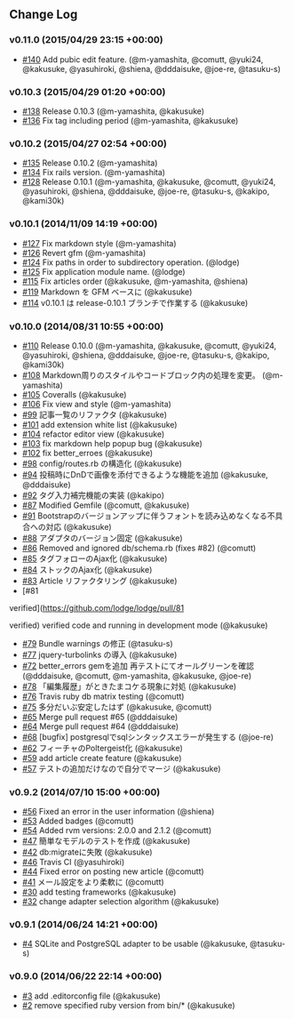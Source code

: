 ## Change Log

### v0.11.0 (2015/04/29 23:15 +00:00)
- [#140](https://github.com/lodge/lodge/pull/140) Add pubic edit feature. (@m-yamashita, @comutt, @yuki24, @kakusuke, @yasuhiroki, @shiena, @dddaisuke, @joe-re, @tasuku-s)

### v0.10.3 (2015/04/29 01:20 +00:00)
- [#138](https://github.com/lodge/lodge/pull/138) Release 0.10.3 (@m-yamashita, @kakusuke)
- [#136](https://github.com/lodge/lodge/pull/136) Fix tag including period (@m-yamashita, @kakusuke)

### v0.10.2 (2015/04/27 02:54 +00:00)
- [#135](https://github.com/lodge/lodge/pull/135) Release 0.10.2 (@m-yamashita)
- [#134](https://github.com/lodge/lodge/pull/134) Fix rails version. (@m-yamashita)
- [#128](https://github.com/lodge/lodge/pull/128) Release 0.10.1 (@m-yamashita, @kakusuke, @comutt, @yuki24, @yasuhiroki, @shiena, @dddaisuke, @joe-re, @tasuku-s, @kakipo, @kami30k)

### v0.10.1 (2014/11/09 14:19 +00:00)
- [#127](https://github.com/lodge/lodge/pull/127) Fix markdown style (@m-yamashita)
- [#126](https://github.com/lodge/lodge/pull/126) Revert gfm (@m-yamashita)
- [#124](https://github.com/lodge/lodge/pull/124) Fix paths in order to subdirectory operation. (@lodge)
- [#125](https://github.com/lodge/lodge/pull/125) Fix application module name. (@lodge)
- [#115](https://github.com/lodge/lodge/pull/115) Fix articles order (@kakusuke, @m-yamashita, @shiena)
- [#119](https://github.com/lodge/lodge/pull/119) Markdown を GFM ベースに (@kakusuke)
- [#114](https://github.com/lodge/lodge/pull/114) v0.10.1 は release-0.10.1 ブランチで作業する (@kakusuke)

### v0.10.0 (2014/08/31 10:55 +00:00)
- [#110](https://github.com/lodge/lodge/pull/110) Release 0.10.0 (@m-yamashita, @kakusuke, @comutt, @yuki24, @yasuhiroki, @shiena, @dddaisuke, @joe-re, @tasuku-s, @kakipo, @kami30k)
- [#108](https://github.com/lodge/lodge/pull/108) Markdown周りのスタイルやコードブロック内の処理を変更。 (@m-yamashita)
- [#105](https://github.com/lodge/lodge/pull/105) Coveralls (@kakusuke)
- [#106](https://github.com/lodge/lodge/pull/106) Fix view and style (@m-yamashita)
- [#99](https://github.com/lodge/lodge/pull/99) 記事一覧のリファクタ (@kakusuke)
- [#101](https://github.com/lodge/lodge/pull/101) add extension white list (@kakusuke)
- [#104](https://github.com/lodge/lodge/pull/104) refactor editor view (@kakusuke)
- [#103](https://github.com/lodge/lodge/pull/103) fix markdown help popup bug (@kakusuke)
- [#102](https://github.com/lodge/lodge/pull/102) fix better_erroes (@kakusuke)
- [#98](https://github.com/lodge/lodge/pull/98) config/routes.rb の構造化 (@kakusuke)
- [#94](https://github.com/lodge/lodge/pull/94) 投稿時にDnDで画像を添付できるような機能を追加 (@kakusuke, @dddaisuke)
- [#92](https://github.com/lodge/lodge/pull/92) タグ入力補完機能の実装 (@kakipo)
- [#87](https://github.com/lodge/lodge/pull/87) Modified Gemfile (@comutt, @kakusuke)
- [#91](https://github.com/lodge/lodge/pull/91) Bootstrapのバージョンアップに伴うフォントを読み込めなくなる不具合への対応 (@kakusuke)
- [#88](https://github.com/lodge/lodge/pull/88) アダプタのバージョン固定 (@kakusuke)
- [#86](https://github.com/lodge/lodge/pull/86) Removed and ignored db/schema.rb (fixes #82) (@comutt)
- [#85](https://github.com/lodge/lodge/pull/85) タグフォローのAjax化 (@kakusuke)
- [#84](https://github.com/lodge/lodge/pull/84) ストックのAjax化 (@kakusuke)
- [#83](https://github.com/lodge/lodge/pull/83) Article リファクタリング (@kakusuke)
- [#81

verified](https://github.com/lodge/lodge/pull/81

verified) verified code and running in development mode (@kakusuke)
- [#79](https://github.com/lodge/lodge/pull/79) Bundle warnings の修正 (@tasuku-s)
- [#77](https://github.com/lodge/lodge/pull/77) jquery-turbolinks の導入 (@kakusuke)
- [#72](https://github.com/lodge/lodge/pull/72) better_errors gemを追加 再テストにてオールグリーンを確認 (@dddaisuke, @comutt, @m-yamashita, @kakusuke, @joe-re)
- [#78](https://github.com/lodge/lodge/pull/78) 「編集履歴」がときたまコケる現象に対処 (@kakusuke)
- [#76](https://github.com/lodge/lodge/pull/76) Travis ruby db matrix testing (@comutt)
- [#75](https://github.com/lodge/lodge/pull/75) 多分だいぶ安定したはず (@kakusuke, @comutt)
- [#65](https://github.com/lodge/lodge/pull/65) Merge pull request #65 (@dddaisuke)
- [#64](https://github.com/lodge/lodge/pull/64) Merge pull request #64 (@dddaisuke)
- [#68](https://github.com/lodge/lodge/pull/68) [bugfix] postgresqlでsqlシンタックスエラーが発生する (@joe-re)
- [#62](https://github.com/lodge/lodge/pull/62) フィーチャのPoltergeist化 (@kakusuke)
- [#59](https://github.com/lodge/lodge/pull/59) add article create feature (@kakusuke)
- [#57](https://github.com/lodge/lodge/pull/57) テストの追加だけなので自分でマージ (@kakusuke)

### v0.9.2 (2014/07/10 15:00 +00:00)
- [#56](https://github.com/lodge/lodge/pull/56) Fixed an error in the user information (@shiena)
- [#53](https://github.com/lodge/lodge/pull/53) Added badges (@comutt)
- [#54](https://github.com/lodge/lodge/pull/54) Added rvm versions: 2.0.0 and 2.1.2 (@comutt)
- [#47](https://github.com/lodge/lodge/pull/47) 簡単なモデルのテストを作成 (@kakusuke)
- [#42](https://github.com/lodge/lodge/pull/42) db:migrateに失敗 (@kakusuke)
- [#46](https://github.com/lodge/lodge/pull/46) Travis CI (@yasuhiroki)
- [#44](https://github.com/lodge/lodge/pull/44) Fixed error on posting new article (@comutt)
- [#41](https://github.com/lodge/lodge/pull/41) メール設定をより柔軟に (@comutt)
- [#30](https://github.com/lodge/lodge/pull/30) add testing frameworks (@kakusuke)
- [#32](https://github.com/lodge/lodge/pull/32) change adapter selection algorithm (@kakusuke)

### v0.9.1 (2014/06/24 14:21 +00:00)
- [#4](https://github.com/lodge/lodge/pull/4) SQLite and PostgreSQL adapter to be usable (@kakusuke, @tasuku-s)

### v0.9.0 (2014/06/22 22:14 +00:00)
- [#3](https://github.com/lodge/lodge/pull/3) add .editorconfig file (@kakusuke)
- [#2](https://github.com/lodge/lodge/pull/2) remove specified ruby version from bin/* (@kakusuke)